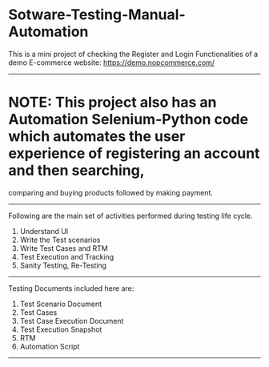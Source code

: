 # Sotware-Testing-Manual-Automation
This is a mini project of checking the Register and Login Functionalities of a demo E-commerce website: https://demo.nopcommerce.com/

*************************************************************************************************************************************************************

# NOTE: This project also has an Automation Selenium-Python code which automates the user experience of registering an account and then searching, 
comparing and buying products followed by making payment.

*************************************************************************************************************************************************************

Following are the main set of activities performed during testing life cycle.
1. Understand UI 
2. Write the Test scenarios
3. Write Test Cases and RTM
4. Test Execution and Tracking
5. Sanity Testing, Re-Testing

*************************************************************************************************************************************************************

Testing Documents included here are:
1. Test Scenario Document
2. Test Cases
3. Test Case Execution Document
4. Test Execution Snapshot
5. RTM
6. Automation Script

**************************************************************************************************************************************************************
